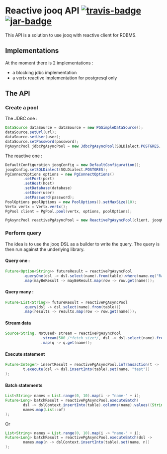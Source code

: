 

# Reactive jooq API [![travis-badge][]][travis] [![jar-badge][]][jar]

[travis]:               https://travis-ci.org/MAIF/jooq-async
[travis-badge]:         https://travis-ci.org/MAIF/jooq-async.svg?branch=master
[jar]:                  https://bintray.com/maif-jooq-async/maven/jooq-async-api/_latestVersion
[jar-badge]:            https://api.bintray.com/packages/maif-jooq-async/maven/jooq-async-api/images/download.svg

This API is a solution to use jooq with reactive client for RDBMS.  

## Implementations 

At the moment there is 2 implementations : 
 * a blocking jdbc implementation 
 * a vertx reactive implementation for postgresql only 

## The API 

### Create a pool 

The JDBC one : 

```java
DataSource dataSource = dataSource = new PGSimpleDataSource();
dataSource.setUrl(url);
dataSource.setUser(user);
dataSource.setPassword(password);
PgAsyncPool jdbcPgAsyncPool = new JdbcPgAsyncPool(SQLDialect.POSTGRES, dataSource, Executors.newFixedThreadPool(5));
```

The reactive one : 

```java
DefaultConfiguration jooqConfig = new DefaultConfiguration();
jooqConfig.setSQLDialect(SQLDialect.POSTGRES);
PgConnectOptions options = new PgConnectOptions()
        .setPort(port)
        .setHost(host)
        .setDatabase(database)
        .setUser(user)
        .setPassword(password);
PoolOptions poolOptions = new PoolOptions().setMaxSize(10);
Vertx vertx = Vertx.vertx();
PgPool client = PgPool.pool(vertx, options, poolOptions);

PgAsyncPool reactivePgAsyncPool = new ReactivePgAsyncPool(client, jooqConfig);
```

### Perform query 

The idea is to use the jooq DSL as a builder to write the query. The query is then run against the underlying library.  

#### Query one : 

```java
Future<Option<String>> futureResult = reactivePgAsyncPool
        .queryOne(dsl -> dsl.select(name).from(table).where(name.eq("Ragnar")))
        .map(mayBeResult -> mayBeResult.map(row -> row.get(name)));
```

#### Query many : 

```java
Future<List<String>> futureResult = reactivePgAsyncPool
        .query(dsl -> dsl.select(name).from(table)))
        .map(results -> results.map(row -> row.get(name)));
```

#### Stream data 

```java
Source<String, NotUsed> stream = reactivePgAsyncPool
                .stream(500 /*fetch size*/, dsl -> dsl.select(name).from(table))
                .map(q -> q.get(name));
```

#### Execute statement

```java 
Future<Integer> insertResult = reactivePgAsyncPool.inTransaction(t ->
        t.execute(dsl -> dsl.insertInto(table).set(name, "test"))
);
``` 

#### Batch statements

```java
List<String> names = List.range(0, 10).map(i -> "name-" + i);
Future<Long> batchResult = reactivePgAsyncPool.executeBatch(
        dsl -> dslContext.insertInto(table).columns(name).values((String) null),
        names.map(List::of)
);
```

Or 

```java
List<String> names = List.range(0, 10).map(i -> "name-" + i);
Future<Long> batchResult = reactivePgAsyncPool.executeBatch(dsl ->
        names.map(n -> dslContext.insertInto(table).set(name, n))
);
```

